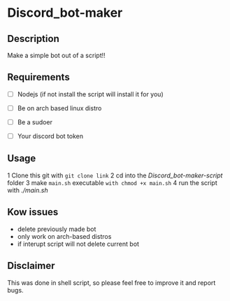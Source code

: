 # Discord_bot-maker

## Description
Make a simple bot out of a script!!

## Requirements
* [ ] Nodejs (if not install the script will install it for you)
* [ ] Be on arch based linux distro
* [ ] Be a sudoer

* [ ] Your discord bot token

## Usage
1 Clone this git with  ` git clone link `
2 cd into the *Discord_bot-maker-script* folder
3 make `main.sh` executable `with chmod +x main.sh`
4 run the script with *./main.sh*


## Kow issues
- delete previously made bot
- only work on arch-based distros
- if interupt script will not delete current bot

## Disclaimer
This was done in shell script, so please feel free to improve it and report bugs.
